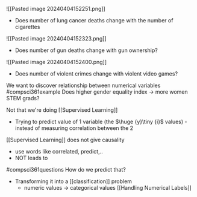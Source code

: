 ![[Pasted image 20240404152251.png]]
- Does number of lung cancer deaths change with the number of cigarettes

![[Pasted image 20240404152323.png]]
- Does number of gun deaths change with gun ownership?

![[Pasted image 20240404152400.png]]
- Does number of violent crimes change with violent video games?

We want to discover relationship between numerical variables
#compsci361example Does higher gender equality index $\rightarrow$ more women STEM grads?

Not that we're doing [[Supervised Learning]]
- Trying to predict value of 1 variable (the $\huge {y}\tiny {i}$ values) - instead of measuring correlation between the 2

[[Supervised Learning]] does not give causality
- use words like correlated, predict,..
- NOT leads to

#compsci361questions How do we predict that?
- Transforming it into a [[classification]] problem
	- numeric values $\rightarrow$ categorical values
[[Handling Numerical Labels]]
